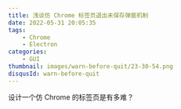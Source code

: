 ```yaml
---
title: 浅谈仿 Chrome 标签页退出未保存弹窗机制
date: 2022-05-31 20:05:35
tags:
    - Chrome
    - Electron
categories:
    - GUI
thumbnail: images/warn-before-quit/23-30-54.png
disqusId: warn-before-quit
---
```


设计一个仿 Chrome 的标签页是有多难？